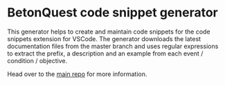 # BetonQuest code snippet generator

This generator helps to create and maintain code snippets for the code snippets extension for VSCode.
The generator downloads the latest documentation files from the master branch and uses regular expressions to extract the prefix, a description and an example from each event / condition / objective.

Head over to the [main repo](https://github.com/BetonQuest/betonquest-code-snippets) for more information.
